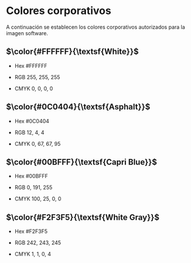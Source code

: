 # Colores corporativos

A continuación se establecen los colores corporativos autorizados para la imagen software.

## $\color{#FFFFFF}{\textsf{White}}$
- Hex #FFFFFF

- RGB 255, 255, 255

- CMYK 0, 0, 0, 0

## $\color{#0C0404}{\textsf{Asphalt}}$
- Hex #0C0404

- RGB 12, 4, 4

- CMYK 0, 67, 67, 95

## $\color{#00BFFF}{\textsf{Capri Blue}}$
- Hex #00BFFF

- RGB 0, 191, 255

- CMYK 100, 25, 0, 0

## $\color{#F2F3F5}{\textsf{White Gray}}$
- Hex #F2F3F5

- RGB 242, 243, 245

- CMYK 1, 1, 0, 4
